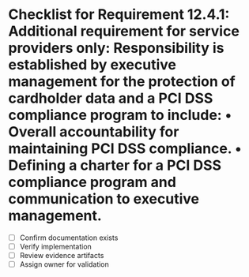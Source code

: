 # Checklist for Requirement 12.4.1: Additional requirement for service providers only: Responsibility is established by executive management for the protection of cardholder data and a PCI DSS compliance program to include: • Overall accountability for maintaining PCI DSS compliance. • Defining a charter for a PCI DSS compliance program and communication to executive management.

- [ ] Confirm documentation exists
- [ ] Verify implementation
- [ ] Review evidence artifacts
- [ ] Assign owner for validation
